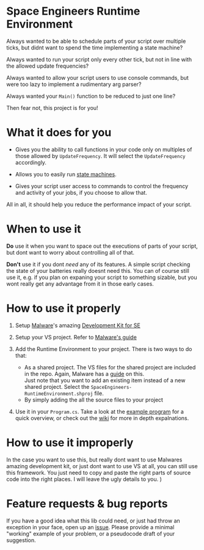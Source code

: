 # Space Engineers Runtime Environment
Always wanted to be able to schedule parts of your script over multiple ticks, but didnt want to spend the time implementing a state machine? 

Always wanted to run your script only every other tick, but not in line with the allowed update frequencies?

Always wanted to allow your script users to use console commands, but were too lazy to implement a rudimentary arg parser? 

Always wanted your `Main()` function to be reduced to just one line?

Then fear not, this project is for you!

# What it does for you
* Gives you the ability to call functions in your code only on multiples of those allowed by `UpdateFrequency`. It will select the `UpdateFrequency` accordingly.

* Allows you to easily run [state machines](https://github.com/malware-dev/MDK-SE/wiki/Coroutines---Run-operations-over-multiple-ticks).

* Gives your script user access to commands to control the frequency and activity of your jobs, if you choose to allow that.

All in all, it should help you reduce the performance impact of your script.

# When to use it
**Do** use it when you want to space out the executions of parts of your script, but dont want to worry about controlling all of that.

**Don't** use it if you dont *need* any of its features. A simple script checking the state of your batteries really doesnt need this. You can of course still use it, e.g. if you plan on expaning your script to something sizable, but you wont really get any advantage from it in those early cases.

# How to use it properly
1. Setup [Malware](https://github.com/malware-dev)'s amazing [Development Kit for SE](https://github.com/malware-dev/MDK-SE/ "MDK-SE")

2. Setup your VS project. Refer to [Malware's guide](https://github.com/malware-dev/MDK-SE/wiki/Getting-Started)

3. Add the Runtime Environment to your project. There is two ways to do that:
    * As a shared project. The VS files for the shared project are included in the repo. Again, Malware has a [guide](https://github.com/malware-dev/MDK-SE/wiki/Mixin-Projects) on this. <br> Just note that you want to add an existing item instead of a new shared project. Select the `SpaceEngineers-RuntimeEnvironment.shproj` file.
    * By simply adding the all the source files to your project

4. Use it in your `Program.cs`. Take a look at the [example program](https://github.com/IyeOnline/SpaceEngineers-RuntimeEnvironment/blob/master/Example/Program.cs) for a quick overview, or check out the [wiki](https://github.com/IyeOnline/SpaceEngineers-RuntimeEnvironment/wiki) for more in depth expalnations.

# How to use it improperly
In the case you want to use this, but really dont want to use Malwares amazing development kit, or just dont want to use VS at all, you can still use this framework. 
You just need to copy and paste the right parts of source code into the right places. I will leave the ugly details to you.
)

# Feature requests & bug reports
If you have a good idea what this lib could need, or just had throw an exception in your face, open up an [issue](https://github.com/IyeOnline/SpaceEngineers-RuntimeEnvironment/issues).
Please provide a minimal "working" example of your problem, or a pseudocode draft of your suggestion.
